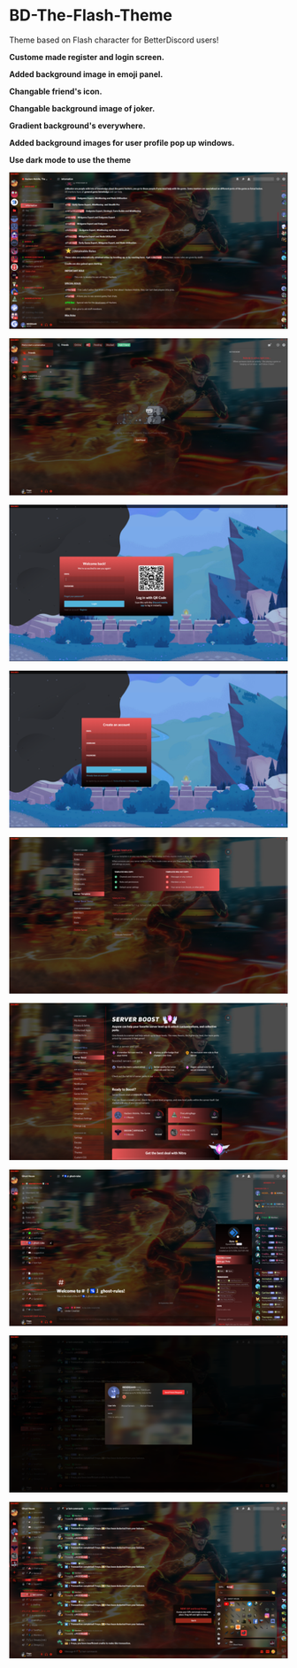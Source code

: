 # BD-The-Flash-Theme
Theme based on Flash character for BetterDiscord users!

**Custome made register and login screen.**


**Added background image in emoji panel.**


**Changable friend's icon.**


**Changable background image of joker.**


**Gradient background's everywhere.**


**Added background images for user profile pop up windows.**

**Use dark mode to use the theme**

![server-chat-screen](Theme-images/server-chat.jpg)

![friends-panel-screen](Theme-images/friends-panel.jpg)

![login-screen](Theme-images/login.jpg)

![register-screen](Theme-images/register.jpg)

![server-settings-screen](Theme-images/server-settings.jpg)

![user-settings-screen](Theme-images/user-settings.jpg)

![user-info-screen](Theme-images/user-info.jpg)

![user-pop=up-windows-screen](Theme-images/user-pop-up-window.jpg)

![emoji-background-screen](Theme-images/emoji-background.jpg)

